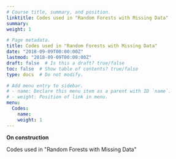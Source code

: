```yaml
---
# Course title, summary, and position.
linktitle: Codes used in "Random Forests with Missing Data"
summary: 
weight: 1

# Page metadata.
title: Codes used in "Random Forests with Missing Data"
date: "2018-09-09T00:00:00Z"
lastmod: "2018-09-09T00:00:00Z"
draft: false  # Is this a draft? true/false
toc: false  # Show table of contents? true/false
type: docs  # Do not modify.

# Add menu entry to sidebar.
# - name: Declare this menu item as a parent with ID `name`.
# - weight: Position of link in menu.
menu:
  Codes:
    name: 
    weight: 1
---
```


<b> On construction </b>

Codes used in "Random Forests with Missing Data"


